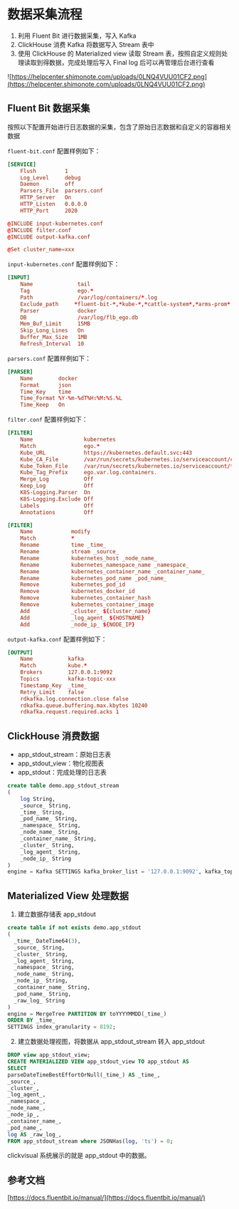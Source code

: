 # 数据采集流程

1. 利用 Fluent Bit 进行数据采集，写入 Kafka
2. ClickHouse 消费 Kafka 将数据写入 Stream 表中
3. 使用 ClickHouse 的 Materialized view 读取 Stream 表，按照自定义规则处理读取到得数据，完成处理后写入 Final log 后可以再管理后台进行查看

![https://helpcenter.shimonote.com/uploads/0LNQ4VUU01CF2.png](https://helpcenter.shimonote.com/uploads/0LNQ4VUU01CF2.png)

## Fluent Bit 数据采集

按照以下配置开始进行日志数据的采集，包含了原始日志数据和自定义的容器相关数据

`fluent-bit.conf` 配置样例如下：

```conf
[SERVICE]
    Flush         1
    Log_Level     debug
    Daemon        off
    Parsers_File  parsers.conf
    HTTP_Server   On
    HTTP_Listen   0.0.0.0
    HTTP_Port     2020

@INCLUDE input-kubernetes.conf
@INCLUDE filter.conf
@INCLUDE output-kafka.conf

@Set cluster_name=xxx
```

`input-kubernetes.conf` 配置样例如下：

```conf
[INPUT]
    Name              tail
    Tag               ego.*
    Path              /var/log/containers/*.log
    Exclude_path     *fluent-bit-*,*kube-*,*cattle-system*,*arms-prom*
    Parser            docker
    DB                /var/log/flb_ego.db
    Mem_Buf_Limit     15MB
    Skip_Long_Lines   On
    Buffer_Max_Size   1MB
    Refresh_Interval  10
```

`parsers.conf` 配置样例如下：

```conf
[PARSER]
    Name        docker
    Format      json
    Time_Key    time
    Time_Format %Y-%m-%dT%H:%M:%S.%L
    Time_Keep   On
```

`filter.conf` 配置样例如下：

```conf
[FILTER]
    Name                kubernetes
    Match               ego.*
    Kube_URL            https://kubernetes.default.svc:443
    Kube_CA_File        /var/run/secrets/kubernetes.io/serviceaccount/ca.crt
    Kube_Token_File     /var/run/secrets/kubernetes.io/serviceaccount/token
    Kube_Tag_Prefix     ego.var.log.containers.
    Merge_Log           Off
    Keep_Log            Off
    K8S-Logging.Parser  On
    K8S-Logging.Exclude Off
    Labels              Off
    Annotations         Off

[FILTER]
    Name            modify
    Match           *
    Rename          time _time_
    Rename          stream _source_
    Rename          kubernetes_host _node_name_
    Rename          kubernetes_namespace_name _namespace_
    Rename          kubernetes_container_name _container_name_
    Rename          kubernetes_pod_name _pod_name_
    Remove          kubernetes_pod_id
    Remove          kubernetes_docker_id
    Remove          kubernetes_container_hash
    Remove          kubernetes_container_image
    Add             _cluster_ ${cluster_name}
    Add             _log_agent_ ${HOSTNAME}
    Add             _node_ip_ ${NODE_IP}
```

`output-kafka.conf` 配置样例如下：

```conf
[OUTPUT]
    Name           kafka
    Match          kube.*
    Brokers        127.0.0.1:9092
    Topics         kafka-topic-xxx
    Timestamp_Key  _time_
    Retry_Limit    false
    rdkafka.log.connection.close false
    rdkafka.queue.buffering.max.kbytes 10240
    rdkafka.request.required.acks 1
```

## ClickHouse 消费数据

* app_stdout_stream：原始日志表
* app_stdout_view：物化视图表
* app_stdout：完成处理的日志表

```sql
create table demo.app_stdout_stream
(
    log String,
    _source_ String,
    _time_ String,
    _pod_name_ String,
    _namespace_ String,
    _node_name_ String,
    _container_name_ String,
    _cluster_ String,
    _log_agent_ String,
    _node_ip_ String
)
engine = Kafka SETTINGS kafka_broker_list = '127.0.0.1:9092', kafka_topic_list = 'kafka-topic-xxx', kafka_group_name = 'kafka-topic-xxx-group', kafka_format = 'JSONEachRow', kafka_num_consumers = 1;
```

## Materialized View 处理数据

1. 建立数据存储表 app_stdout

```sql
create table if not exists demo.app_stdout
(
  _time_ DateTime64(3),
  _source_ String,
  _cluster_ String,
  _log_agent_ String,
  _namespace_ String,
  _node_name_ String,
  _node_ip_ String,
  _container_name_ String,
  _pod_name_ String,
  _raw_log_ String
)
engine = MergeTree PARTITION BY toYYYYMMDD(_time_)
ORDER BY _time_
SETTINGS index_granularity = 8192;
```

2. 建立数据处理视图，将数据从 app_stdout_stream 转入 app_stdout

```sql
DROP view app_stdout_view;
CREATE MATERIALIZED VIEW app_stdout_view TO app_stdout AS
SELECT
parseDateTimeBestEffortOrNull(_time_) AS _time_,
_source_,
_cluster_,
_log_agent_,
_namespace_,
_node_name_,
_node_ip_,
_container_name_,
_pod_name_,
log AS _raw_log_,
FROM app_stdout_stream where JSONHas(log, 'ts') = 0;
```

clickvisual 系统展示的就是 app_stdout 中的数据。

## 参考文档

[https://docs.fluentbit.io/manual/](https://docs.fluentbit.io/manual/)
